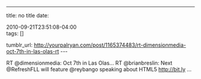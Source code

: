 ---
title: no title
date:

 2010-09-21T23:51:08-04:00  
tags:  []

tumblr_url:
http://yourpalryan.com/post/1165374483/rt-dimensionmedia-oct-7th-in-las-olas-rt
\-\--

RT \@dimensionmedia: Oct 7th in Las Olas... RT \@brianbreslin: Next
\@RefreshFLL will feature \@reybango speaking about HTML5
<http://bit.ly> ...
